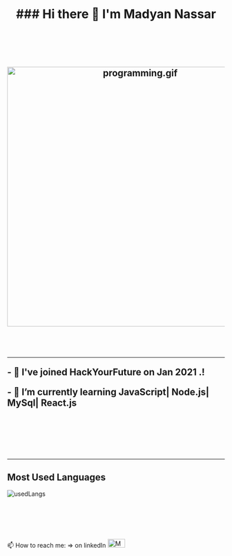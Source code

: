 <h1 align="center">### Hi there 👋 I'm Madyan Nassar</h1>
<h2 align="center"> 
  <br><br><br>
  
  <img src="https://bhutandeveloper.com/wp-content/uploads/2020/05/website.gif" alt="programming.gif" width="600px">
<!--
**MadyanNassar/MadyanNassar** is a ✨ _special_ ✨ repository because its `README.md` (this file) appears on your GitHub profile.
-->
  <br><br><br>

<hr>

<p align="left">- 🔭 I've joined HackYourFuture on Jan 2021 .! </p>
<p align="left"> - 🌱 I’m currently learning JavaScript| Node.js| MySql| React.js </p>

<!--- 👯 I’m looking to collaborate on ...-->
<!--- 💬 Ask me about ...-->
<!--- 😄 Pronouns: ...-->
<!--- ⚡ Fun fact: ...-->
  <br><br><br>
  <hr>
  <h2> Most Used Languages </h2>
<img align="center" src="https://github-readme-stats.vercel.app/api/top-langs?username=MadyanNassar" alt="usedLangs" />

<br>  <br><br><br>



📫 How to reach me: => on linkedIn <a href="https://www.linkedin.com/in/madyan-nassar/" target="blank"><img src="https://img.flaticon.com/icons/png/512/174/174857.png?size=1200x630f&pad=10,10,10,10&ext=png&bg=FFFFFFFF" alt="MadyanNassarLinkedIn" height="20px" width="40x"> <br>
